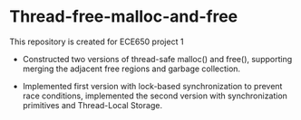 # Thread-free-malloc-and-free
This repository is created for ECE650 project 1

- Constructed two versions of thread-safe malloc() and free(), supporting merging the adjacent free regions and garbage collection.

- Implemented first version with lock-based synchronization to prevent race conditions, implemented the second version with synchronization primitives and Thread-Local Storage.
